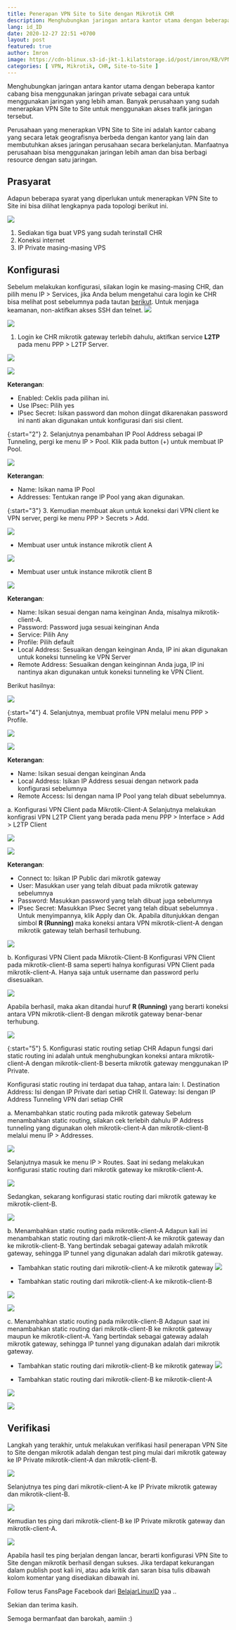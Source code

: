 ```yaml
---
title: Penerapan VPN Site to Site dengan Mikrotik CHR
description: Menghubungkan jaringan antara kantor utama dengan beberapa kantor cabang bisa menggunakan jaringan private sebagai cara untuk menggunakan jaringan yang lebih aman.
lang: id_ID
date: 2020-12-27 22:51 +0700
layout: post
featured: true
author: Imron
image: https://cdn-blinux.s3-id-jkt-1.kilatstorage.id/post/imron/KB/VPN%20Site%20to%20Site/Cover-art/vpn-site-to-site.png
categories: [ VPN, Mikrotik, CHR, Site-to-Site ]
---
```


<script async src="https://pagead2.googlesyndication.com/pagead/js/adsbygoogle.js"></script>
<ins class="adsbygoogle"
     style="display:block; text-align:center;"
     data-ad-layout="in-article"
     data-ad-format="fluid"
     data-ad-client="ca-pub-1515372853161377"
     data-ad-slot="4684565489"></ins>
<script>
     (adsbygoogle = window.adsbygoogle || []).push({});
</script>

Menghubungkan jaringan antara kantor utama dengan beberapa kantor cabang bisa menggunakan jaringan private sebagai cara untuk menggunakan jaringan yang lebih aman. Banyak perusahaan yang sudah menerapkan VPN Site to Site untuk menggunakan akses trafik jaringan tersebut. 

Perusahaan yang menerapkan VPN Site to Site ini adalah kantor cabang yang secara letak geografisnya berbeda dengan kantor yang lain dan membutuhkan akses jaringan perusahaan secara berkelanjutan. Manfaatnya perusahaan bisa menggunakan jaringan lebih aman dan bisa berbagi resource dengan satu jaringan. 

## Prasyarat
Adapun beberapa syarat yang diperlukan untuk menerapkan VPN Site to Site ini bisa dilihat lengkapnya pada topologi berikut ini. 

![](https://cdn-blinux.s3-id-jkt-1.kilatstorage.id/post/imron/KB/VPN%20Site%20to%20Site/Topologi%20Jaringan.png
)

1. Sediakan tiga buat VPS yang sudah terinstall CHR
2. Koneksi internet 
3. IP Private masing-masing VPS 

## Konfigurasi 
Sebelum melakukan konfigurasi, silakan login ke masing-masing CHR, dan pilih menu IP > Services, jika Anda belum mengetahui cara login ke CHR bisa melihat post sebelumnya pada tautan [berikut](https://belajarlinux.id/Install-Cloud-Hosted-Router(CHR)-pada-VPS-Ubuntu-20.04-LTS/). 
Untuk menjaga keamanan, non-aktifkan akses SSH dan telnet. 
![](https://cdn-blinux.s3-id-jkt-1.kilatstorage.id/post/imron/KB/VPN%20Site%20to%20Site/6.%20Login%20Winbox.png)

![](https://cdn-blinux.s3-id-jkt-1.kilatstorage.id/post/imron/KB/VPN%20Site%20to%20Site/7.%20Disable%20service.png)


1. Login ke CHR mikrotik gateway terlebih dahulu, aktifkan service **L2TP** pada menu PPP > L2TP Server. 

![](https://cdn-blinux.s3-id-jkt-1.kilatstorage.id/post/imron/KB/VPN%20Site%20to%20Site/8.%20LPTP%20Server.png)

![](https://cdn-blinux.s3-id-jkt-1.kilatstorage.id/post/imron/KB/VPN%20Site%20to%20Site/9.%20Enable%20LPTP%20Server.png)

**Keterangan**: 
- Enabled: Ceklis pada pilihan ini. 
- Use IPsec: Pilih yes 
- IPsec Secret: Isikan password dan mohon diingat dikarenakan password ini nanti akan digunakan untuk konfigurasi dari sisi client. 

{:start="2"}
2. Selanjutnya penambahan IP Pool Address sebagai IP Tunneling, pergi ke menu IP > Pool. Klik pada button (+) untuk membuat IP Pool. 

![](https://cdn-blinux.s3-id-jkt-1.kilatstorage.id/post/imron/KB/VPN%20Site%20to%20Site/10.%20Add%20pool.png)

**Keterangan**: 
- Name: Isikan nama IP Pool 
- Addresses: Tentukan range IP Pool yang akan digunakan. 

{:start="3"}
3. Kemudian membuat akun untuk koneksi dari VPN client ke VPN server, pergi ke menu PPP > Secrets > Add. 

![](https://cdn-blinux.s3-id-jkt-1.kilatstorage.id/post/imron/KB/VPN%20Site%20to%20Site/11.%20Secret.png)

- Membuat user untuk instance mikrotik client A

![](https://cdn-blinux.s3-id-jkt-1.kilatstorage.id/post/imron/KB/VPN%20Site%20to%20Site/12.%20Secreta.png)

- Membuat user untuk instance mikrotik client B 

![](https://cdn-blinux.s3-id-jkt-1.kilatstorage.id/post/imron/KB/VPN%20Site%20to%20Site/12.%20Secretb.png)

**Keterangan**: 
- Name: Isikan sesuai dengan nama keinginan Anda, misalnya mikrotik-client-A.
- Password: Password juga sesuai keinginan Anda 
- Service: Pilih Any 
- Profile: Pilih default 
- Local Address: Sesuaikan dengan keinginan Anda, IP ini akan digunakan untuk koneksi tunneling ke VPN Server
- Remote Address: Sesuaikan dengan keinginnan Anda juga, IP ini nantinya akan digunakan untuk koneksi tunneling ke VPN Client. 

Berikut hasilnya: 

![](https://cdn-blinux.s3-id-jkt-1.kilatstorage.id/post/imron/KB/VPN%20Site%20to%20Site/13.%20hasil%20secret.png)

{:start="4"}
4. Selanjutnya, membuat profile VPN melalui menu PPP > Profile. 

![](https://cdn-blinux.s3-id-jkt-1.kilatstorage.id/post/imron/KB/VPN%20Site%20to%20Site/14.%20Profile.png)

![](https://cdn-blinux.s3-id-jkt-1.kilatstorage.id/post/imron/KB/VPN%20Site%20to%20Site/15.%20Profil%20vpn.png)

**Keterangan**: 
- Name: Isikan sesuai dengan keinginan Anda
- Local Address: Isikan IP Address sesuai dengan network pada konfigurasi sebelumnya
- Remote Access: Isi dengan nama IP  Pool yang telah dibuat sebelumnya. 

a. Konfigurasi VPN Client pada Mikrotik-Client-A
Selanjutnya melakukan konfigrasi VPN L2TP Client yang berada pada menu PPP > Interface > Add > L2TP Client 

![](https://cdn-blinux.s3-id-jkt-1.kilatstorage.id/post/imron/KB/VPN%20Site%20to%20Site/17.%20Add%20vpn-client%20b.png)

![](https://cdn-blinux.s3-id-jkt-1.kilatstorage.id/post/imron/KB/VPN%20Site%20to%20Site/16.%20Add%20vpn-client%20A%282%29.png)

**Keterangan**: 
- Connect to: Isikan IP Public dari mikrotik gateway 
- User: Masukkan user yang telah dibuat pada mikrotik gateway sebelumnya
- Password: Masukkan password yang telah dibuat juga sebelumnya
- IPsec Secret: Masukkan IPsec Secret yang telah dibuat sebelumnya . 
Untuk menyimpannya, klik Apply dan Ok. Apabila ditunjukkan dengan simbol **R (Running)** maka koneksi antara VPN mikrotik-client-A dengan mikrotik gateway telah berhasil terhubung. 

![](https://cdn-blinux.s3-id-jkt-1.kilatstorage.id/post/imron/KB/VPN%20Site%20to%20Site/16.%20Add%20vpn-client%20A%283%29.png)

b. Konfigurasi VPN Client pada Mikrotik-Client-B
Konfigurasi VPN Client pada mikrotik-client-B sama seperti halnya konfigurasi VPN Client pada mikrotik-client-A. Hanya saja untuk username dan password perlu disesuaikan. 

![](https://cdn-blinux.s3-id-jkt-1.kilatstorage.id/post/imron/KB/VPN%20Site%20to%20Site/17.%20Add%20vpn-client%20b%282%29.png)

Apabila berhasil, maka akan ditandai huruf **R (Running)** yang berarti koneksi antara VPN mikrotik-client-B dengan mikrotik gateway benar-benar terhubung. 

![](https://cdn-blinux.s3-id-jkt-1.kilatstorage.id/post/imron/KB/VPN%20Site%20to%20Site/17.%20Add%20vpn-client%20b%283%29.png)

{:start="5"}
5. Konfigurasi static routing setiap CHR 
Adapun fungsi dari static routing ini adalah untuk menghubungkan koneksi antara mikrotik-client-A dengan mikrotik-client-B beserta mikrotik gateway menggunakan IP Private. 

Konfigurasi static routing ini terdapat dua tahap, antara lain: 
I. Destination Address: Isi dengan IP Private dari setiap CHR 
II. Gateway: Isi dengan IP Address Tunneling VPN dari setiap CHR 

a. Menambahkan static routing pada mikrotik gateway
Sebelum menambahkan static routing, silakan cek terlebih dahulu IP Address tunneling yang digunakan oleh mikrotik-client-A dan mikrotik-client-B melalui menu IP > Addresses. 

![](https://cdn-blinux.s3-id-jkt-1.kilatstorage.id/post/imron/KB/VPN%20Site%20to%20Site/18.%20IP%20Address%20GW.png)

Selanjutnya masuk ke menu IP > Routes. 
Saat ini sedang melakukan konfigurasi static routing dari mikrotik gateway ke mikrotik-client-A.  

![](https://cdn-blinux.s3-id-jkt-1.kilatstorage.id/post/imron/KB/VPN%20Site%20to%20Site/19.%20dari%20gw%20ke%20A.png)

Sedangkan, sekarang konfigurasi static routing dari mikrotik gateway ke mikrotik-client-B. 

![](https://cdn-blinux.s3-id-jkt-1.kilatstorage.id/post/imron/KB/VPN%20Site%20to%20Site/19.%20dari%20gw%20ke%20B.png)

b. Menambahkan static routing pada mikrotik-client-A
Adapun kali ini menambahkan static routing dari mikrotik-client-A ke mikrotik gateway dan ke mikrotik-client-B. Yang bertindak sebagai gateway adalah mikrotik gateway, sehingga IP tunnel yang digunakan adalah dari mikrotik gateway. 

- Tambahkan static routing dari mikrotik-client-A ke mikrotik gateway
![](https://cdn-blinux.s3-id-jkt-1.kilatstorage.id/post/imron/KB/VPN%20Site%20to%20Site/20.%20dari%20A%20ke%20gw.png)

- Tambahkan static routing dari mikrotik-client-A ke mikrotik-client-B

![](https://cdn-blinux.s3-id-jkt-1.kilatstorage.id/post/imron/KB/VPN%20Site%20to%20Site/21.%20dari%20A%20ke%20B.png)

![](https://cdn-blinux.s3-id-jkt-1.kilatstorage.id/post/imron/KB/VPN%20Site%20to%20Site/21.%20dari%20A%20ke%20B%282%29.png)

c. Menambahkan static routing pada mikrotik-client-B
Adapun saat ini menambahkan static routing dari mikrotik-client-B ke mikrotik gateway maupun ke mikrotik-client-A. Yang bertindak sebagai gateway adalah mikrotik gateway, sehingga IP tunnel yang digunakan adalah dari mikrotik gateway. 

- Tambahkan static routing dari mikrotik-client-B ke mikrotik gateway
![](https://cdn-blinux.s3-id-jkt-1.kilatstorage.id/post/imron/KB/VPN%20Site%20to%20Site/22.%20dari%20B%20ke%20GW.png)

- Tambahkan static routing dari mikrotik-client-B ke mikrotik-client-A

![](https://cdn-blinux.s3-id-jkt-1.kilatstorage.id/post/imron/KB/VPN%20Site%20to%20Site/22.%20dari%20B%20ke%20A.png)

![](https://cdn-blinux.s3-id-jkt-1.kilatstorage.id/post/imron/KB/VPN%20Site%20to%20Site/22.%20dari%20B%20ke%20GW%282%29.png)

## Verifikasi

Langkah yang terakhir, untuk melakukan verifikasi hasil penerapan VPN Site to Site dengan mikrotik adalah dengan test ping mulai dari mikrotik gateway ke IP Private mikrotik-client-A dan mikrotik-client-B. 

![](https://cdn-blinux.s3-id-jkt-1.kilatstorage.id/post/imron/KB/VPN%20Site%20to%20Site/23.%20Test%20Ping%20GW.png)

Selanjutnya tes ping dari mikrotik-client-A ke IP Private mikrotik gateway dan mikrotik-client-B. 

![](https://cdn-blinux.s3-id-jkt-1.kilatstorage.id/post/imron/KB/VPN%20Site%20to%20Site/23.%20Test%20Ping%20A.png)

Kemudian tes ping dari mikrotik-client-B ke IP Private mikrotik gateway dan mikrotik-client-A. 

![](https://cdn-blinux.s3-id-jkt-1.kilatstorage.id/post/imron/KB/VPN%20Site%20to%20Site/23.%20Test%20Ping%20B.png)

Apabila hasil tes ping berjalan dengan lancar, berarti konfigurasi VPN Site to Site dengan mikrotik berhasil dengan sukses. 
Jika terdapat kekurangan dalam publish post kali ini, atau ada kritik dan saran bisa tulis dibawah kolom komentar yang disediakan dibawah ini. 

Follow terus FansPage Facebook dari [BelajarLinuxID](https://web.facebook.com/belajarlinuxid/) yaa .. 

Sekian dan terima kasih. 

Semoga bermanfaat dan barokah, aamiin :) 